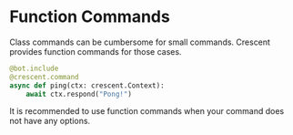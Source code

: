 # Function Commands

Class commands can be cumbersome for small commands. Crescent provides function
commands for those cases.

```python
@bot.include
@crescent.command
async def ping(ctx: crescent.Context):
    await ctx.respond("Pong!")
```

It is recommended to use function commands when your command does not have any options.
